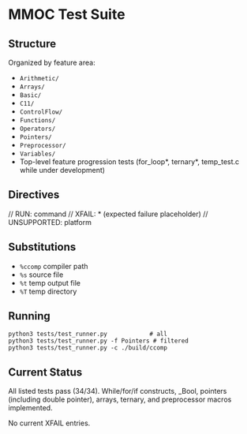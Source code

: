 # MMOC Test Suite

## Structure

Organized by feature area:
- `Arithmetic/`
- `Arrays/`
- `Basic/`
- `C11/`
- `ControlFlow/`
- `Functions/`
- `Operators/`
- `Pointers/`
- `Preprocessor/`
- `Variables/`
- Top-level feature progression tests (for_loop*, ternary*, temp_test.c while under development)

## Directives
// RUN: command
// XFAIL: * (expected failure placeholder)
// UNSUPPORTED: platform

## Substitutions
- `%ccomp` compiler path
- `%s` source file
- `%t` temp output file
- `%T` temp directory

## Running
```
python3 tests/test_runner.py            # all
python3 tests/test_runner.py -f Pointers # filtered
python3 tests/test_runner.py -c ./build/ccomp
```

## Current Status
All listed tests pass (34/34). While/for/if constructs, _Bool, pointers (including double pointer), arrays, ternary, and preprocessor macros implemented.

No current XFAIL entries.
